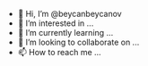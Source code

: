 - 👋 Hi, I’m @beycanbeycanov
- 👀 I’m interested in ...
- 🌱 I’m currently learning ...
- 💞️ I’m looking to collaborate on ...
- 📫 How to reach me ...

<!---
beycanbeycanov/beycanbeycanov is a ✨ special ✨ repository because its `README.md` (this file) appears on your GitHub profile.
You can click the Preview link to take a look at your changes.
--->
